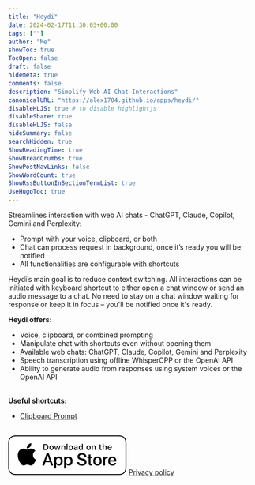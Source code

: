 ```yaml
---
title: "Heydi"
date: 2024-02-17T11:30:03+00:00
tags: [""]
author: "Me"
showToc: true
TocOpen: false
draft: false
hidemeta: true
comments: false
description: "Simplify Web AI Chat Interactions"
canonicalURL: "https://alex1704.github.io/apps/heydi/"
disableHLJS: true # to disable highlightjs
disableShare: true
disableHLJS: false
hideSummary: false
searchHidden: true
ShowReadingTime: true
ShowBreadCrumbs: true
ShowPostNavLinks: false
ShowWordCount: true
ShowRssButtonInSectionTermList: true
UseHugoToc: true
---
```


Streamlines interaction with web AI chats - ChatGPT, Claude, Copilot, Gemini and Perplexity:
* Prompt with your voice, clipboard, or both
* Chat can process request in background, once it’s ready you will be notified
* All functionalities are configurable with shortcuts

Heydi’s main goal is to reduce context switching. All interactions can be initiated with keyboard shortcut to either open a chat window or send an audio message to a chat. No need to stay on a chat window waiting for response or keep it in focus – you'll be notified once it's ready.

**Heydi offers:**
* Voice, clipboard, or combined prompting
* Manipulate chat with shortcuts even without opening them
* Available web chats: ChatGPT, Claude, Copilot, Gemini and Perplexity
* Speech transcription using offline WhisperCPP or the OpenAI API
* Ability to generate audio from responses using system voices or the OpenAI API

\
**Useful shortcuts:**
* [Clipboard Prompt](https://www.icloud.com/shortcuts/72b0aad6fbd042fda5bc5b4c328f3337)

\
[![App store link](/img/appStoreBadge.svg)](https://apps.apple.com/app/heydi/id6477883229)
[Privacy policy](/policy/heydi)
